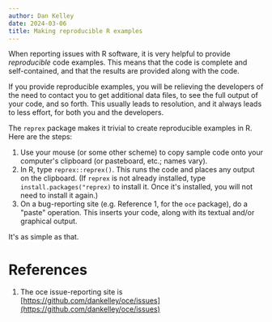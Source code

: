 ```yaml
---
author: Dan Kelley
date: 2024-03-06
title: Making reproducible R examples
---
```


When reporting issues with R software, it is very helpful to provide
*reproducible* code examples.  This means that the code is complete and
self-contained, and that the results are provided along with the code.

If you provide reproducible examples, you will be relieving the developers of
the need to contact you to get additional data files, to see the full output of
your code, and so forth.  This usually leads to resolution, and it always leads
to less effort, for both you and the developers.

The `reprex` package makes it trivial to create reproducible examples in R.
Here are the steps:

1. Use your mouse (or some other scheme) to copy sample code onto your
   computer's clipboard (or pasteboard, etc.; names vary).
2. In R, type `reprex::reprex()`.  This runs the code and places any output on
   the clipboard.  (If `reprex` is not already installed, type
   `install.packages("reprex)` to install it. Once it's installed, you will
   not need to install it again.)
3. On a bug-reporting site (e.g. Reference 1, for the `oce` package), do a
   "paste" operation.  This inserts your code, along with its textual and/or
   graphical output.

It's as simple as that.

# References

1. The oce issue-reporting site is
   [https://github.com/dankelley/oce/issues](https://github.com/dankelley/oce/issues)
